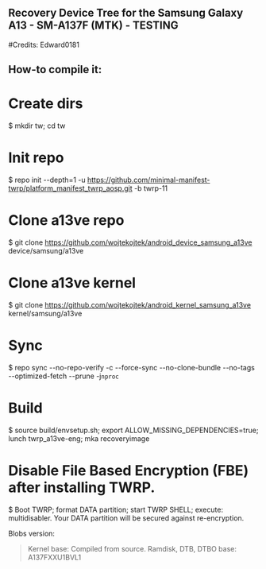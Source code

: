 ## Recovery Device Tree for the Samsung Galaxy A13 - SM-A137F (MTK) - TESTING

#Credits:
Edward0181

## How-to compile it:

# Create dirs
$ mkdir tw; cd tw

# Init repo
$ repo init --depth=1 -u https://github.com/minimal-manifest-twrp/platform_manifest_twrp_aosp.git -b twrp-11

# Clone a13ve repo
$ git clone https://github.com/wojtekojtek/android_device_samsung_a13ve device/samsung/a13ve

# Clone a13ve kernel
$ git clone https://github.com/wojtekojtek/android_kernel_samsung_a13ve kernel/samsung/a13ve

# Sync
$ repo sync --no-repo-verify -c --force-sync --no-clone-bundle --no-tags --optimized-fetch --prune -j`nproc`

# Build
$ source build/envsetup.sh; export ALLOW_MISSING_DEPENDENCIES=true; lunch twrp_a13ve-eng; mka recoveryimage

# Disable File Based Encryption (FBE) after installing TWRP.
$ Boot TWRP; format DATA partition; start TWRP SHELL; execute: multidisabler.
Your DATA partition will be secured against re-encryption.


Blobs version:
> Kernel base: Compiled from source.
> Ramdisk, DTB, DTBO base: A137FXXU1BVL1
